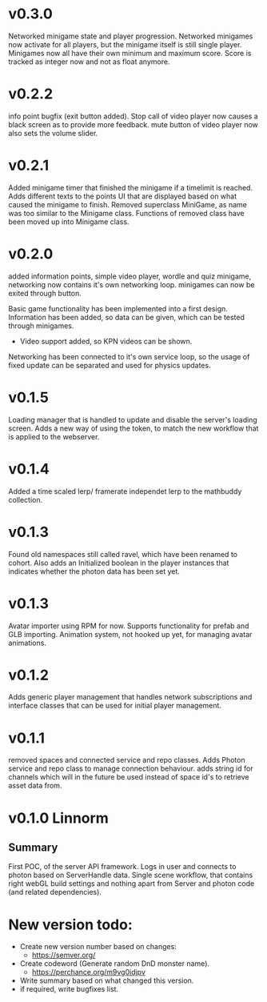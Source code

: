 # v0.3.0
Networked minigame state and player progression. Networked minigames now activate for all players, but the minigame itself is still single player.
Minigames now all have their own minimum and maximum score. Score is tracked as integer now and not as float anymore.

# v0.2.2
info point bugfix (exit button added). Stop call of video player now causes a black screen as to provide more feedback.
mute button of video player now also sets the volume slider.

# v0.2.1
Added minigame timer that finished the minigame if a timelimit is reached. Adds different texts to
the points UI that are displayed based on what caused the minigame to finish. Removed superclass MiniGame,
as name was too similar to the Minigame class. Functions of removed class have been moved up into Minigame class.

# v0.2.0
added information points, simple video player, wordle and quiz minigame,
networking now contains it's own networking loop. minigames can now be exited through button.

Basic game functionality has been implemented into a first design. Information has been added,
so data can be given, which can be tested through minigames.
 - Video support added, so KPN videos can be shown.

Networking has been connected to it's own service loop, so the usage of fixed update can be separated
and used for physics updates.

# v0.1.5
Loading manager that is handled to update and disable the server's loading screen.
Adds a new way of using the token, to match the new workflow that is applied to
the webserver.

# v0.1.4
Added a time scaled lerp/ framerate independet lerp to the mathbuddy collection.

# v0.1.3
Found old namespaces still called ravel, which have been renamed to cohort. Also adds an Initialized boolean in the player instances
that indicates whether the photon data has been set yet.

# v0.1.3
Avatar importer using RPM for now. Supports functionality for prefab and GLB importing. Animation system, not hooked up yet, for 
managing avatar animations.

# v0.1.2
Adds generic player management that handles network subscriptions and interface classes that can be used for initial
player management.

# v0.1.1
removed spaces and connected service and repo classes. Adds Photon service and repo class to manage connection behaviour.
adds string id for channels which will in the future be used instead of space id's to retrieve asset data from.

# v0.1.0 Linnorm

## Summary
First POC, of the server API framework.
Logs in user and connects to photon based on ServerHandle data. 
Single scene workflow, that contains right webGL build settings and nothing apart from Server and photon code (and related dependencies).

# New version todo:
- Create new version number based on changes:
	- https://semver.org/
- Create codeword (Generate random DnD monster name).
	- https://perchance.org/m9vg0idjpv
- Write summary based on what changed this version.
- if required, write bugfixes list.